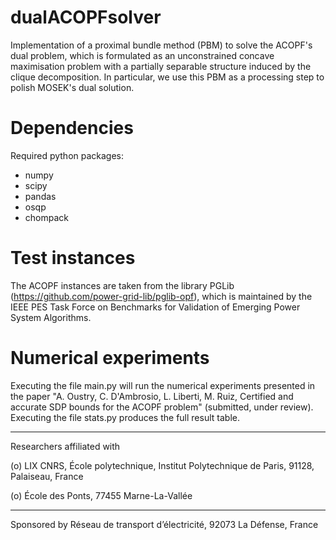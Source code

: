 # dualACOPFsolver
Implementation of a proximal bundle method (PBM) to solve the ACOPF's dual problem, which is formulated as an unconstrained concave maximisation
problem with a partially separable structure induced by the clique decomposition.
In particular, we use this PBM as a processing step to polish MOSEK's dual solution.

# Dependencies

Required python packages:
- numpy
- scipy
- pandas
- osqp
- chompack 

# Test instances

The ACOPF instances are taken from the library PGLib (https://github.com/power-grid-lib/pglib-opf), which is maintained by the IEEE PES Task Force on Benchmarks for Validation of Emerging Power System Algorithms.

# Numerical experiments

Executing the file main.py will run the numerical experiments presented in the paper "A. Oustry, C. D'Ambrosio, L. Liberti, M. Ruiz, Certified and accurate SDP bounds for the ACOPF problem" (submitted, under review). 
Executing the file stats.py produces the full result table.

---------------------------------------------------------------------------------------
Researchers affiliated with

(o) LIX CNRS, École polytechnique, Institut Polytechnique de Paris, 91128, Palaiseau, France 

(o) École des Ponts, 77455 Marne-La-Vallée

---------------------------------------------------------------------------------------

Sponsored by Réseau de transport d’électricité, 92073 La Défense, France




